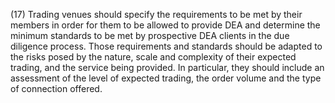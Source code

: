 (17) Trading venues should specify the requirements to be met by their members in order for them to be allowed to provide DEA and determine the minimum standards to be met by prospective DEA clients in the due diligence process. Those requirements and standards should be adapted to the risks posed by the nature, scale and complexity of their expected trading, and the service being provided. In particular, they should include an assessment of the level of expected trading, the order volume and the type of connection offered.
